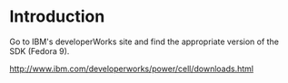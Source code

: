# Introduction #

Go to IBM's developerWorks site and find the appropriate version of the SDK (Fedora 9).

http://www.ibm.com/developerworks/power/cell/downloads.html